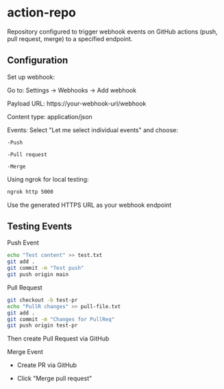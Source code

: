 # action-repo

Repository configured to trigger webhook events on GitHub actions (push, pull request, merge) to a specified endpoint.

## Configuration

Set up webhook:

Go to: Settings → Webhooks → Add webhook

Payload URL: https://your-webhook-url/webhook

Content type: application/json

Events: Select "Let me select individual events" and choose:

    -Push

    -Pull request

    -Merge

Using ngrok for local testing:

```bash
ngrok http 5000
```

Use the generated HTTPS URL as your webhook endpoint

## Testing Events

Push Event
```bash
echo "Test content" >> test.txt
git add .
git commit -m "Test push"
git push origin main
```

Pull Request

```bash
git checkout -b test-pr
echo "PullR changes" >> pull-file.txt
git add .
git commit -m "Changes for PullReq"
git push origin test-pr
```

Then create Pull Request via GitHub

Merge Event

 - Create PR via GitHub 

 - Click "Merge pull request"
